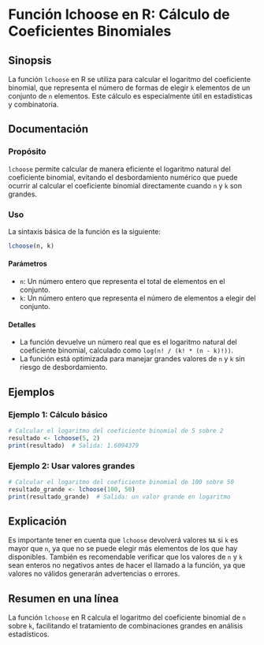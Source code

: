 <!--
Meta Description: # Función lchoose en R: Cálculo de Coeficientes Binomiales ## Sinopsis La función `lchoose` en R se utiliza para calcular el logaritmo del coeficiente...
Meta Keywords: que, lchoose, función, logaritmo, del
-->

# Función lchoose en R: Cálculo de Coeficientes Binomiales

## Sinopsis
La función `lchoose` en R se utiliza para calcular el logaritmo del coeficiente binomial, que representa el número de formas de elegir `k` elementos de un conjunto de `n` elementos. Este cálculo es especialmente útil en estadísticas y combinatoria.

## Documentación
### Propósito
`lchoose` permite calcular de manera eficiente el logaritmo natural del coeficiente binomial, evitando el desbordamiento numérico que puede ocurrir al calcular el coeficiente binomial directamente cuando `n` y `k` son grandes.

### Uso
La sintaxis básica de la función es la siguiente:

```R
lchoose(n, k)
```

#### Parámetros
- `n`: Un número entero que representa el total de elementos en el conjunto.
- `k`: Un número entero que representa el número de elementos a elegir del conjunto.

#### Detalles
- La función devuelve un número real que es el logaritmo natural del coeficiente binomial, calculado como `log(n! / (k! * (n - k)!))`.
- La función está optimizada para manejar grandes valores de `n` y `k` sin riesgo de desbordamiento.

## Ejemplos
### Ejemplo 1: Cálculo básico
```R
# Calcular el logaritmo del coeficiente binomial de 5 sobre 2
resultado <- lchoose(5, 2)
print(resultado)  # Salida: 1.6094379
```

### Ejemplo 2: Usar valores grandes
```R
# Calcular el logaritmo del coeficiente binomial de 100 sobre 50
resultado_grande <- lchoose(100, 50)
print(resultado_grande)  # Salida: un valor grande en logaritmo
```

## Explicación
Es importante tener en cuenta que `lchoose` devolverá valores `NA` si `k` es mayor que `n`, ya que no se puede elegir más elementos de los que hay disponibles. También es recomendable verificar que los valores de `n` y `k` sean enteros no negativos antes de hacer el llamado a la función, ya que valores no válidos generarán advertencias o errores.

## Resumen en una línea
La función `lchoose` en R calcula el logaritmo del coeficiente binomial de `n` sobre `k`, facilitando el tratamiento de combinaciones grandes en análisis estadísticos.